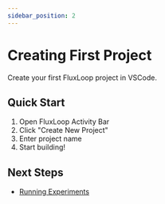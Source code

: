 ```yaml
---
sidebar_position: 2
---
```


# Creating First Project

Create your first FluxLoop project in VSCode.

## Quick Start

1. Open FluxLoop Activity Bar
2. Click "Create New Project"
3. Enter project name
4. Start building!

## Next Steps

- [Running Experiments](./running-experiments)
